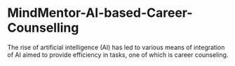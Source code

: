 # MindMentor-AI-based-Career-Counselling
The rise of artificial intelligence (AI) has led to various means of integration of AI aimed to provide efficiency in tasks, one of which is career counseling.
